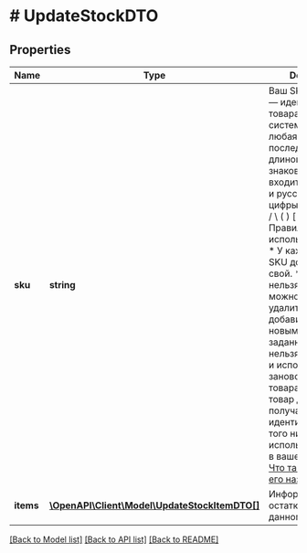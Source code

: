 # # UpdateStockDTO

## Properties

Name | Type | Description | Notes
------------ | ------------- | ------------- | -------------
**sku** | **string** | Ваш SKU — идентификатор товара в вашей системе.  Разрешена любая последовательность длиной до 80 знаков. В нее могут входить английские и русские буквы, цифры и символы &#x60;. , / \\ ( ) [ ] - &#x3D; _&#x60;  Правила использования SKU:  * У каждого товара SKU должен быть свой.  * SKU товара нельзя менять — можно только удалить товар и добавить заново с новым SKU.  * Уже заданный SKU нельзя освободить и использовать заново для другого товара. Каждый товар должен получать новый идентификатор, до того никогда не использовавшийся в вашем каталоге.  [Что такое SKU и как его назначать](https://yandex.ru/support/marketplace/assortment/add/index.html#fields) |
**items** | [**\OpenAPI\Client\Model\UpdateStockItemDTO[]**](UpdateStockItemDTO.md) | Информация об остатках товара на данном складе. |

[[Back to Model list]](../../README.md#models) [[Back to API list]](../../README.md#endpoints) [[Back to README]](../../README.md)
